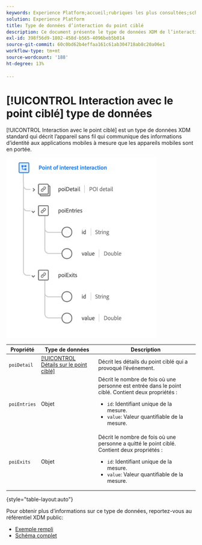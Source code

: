 ```yaml
---
keywords: Experience Platform;accueil;rubriques les plus consultées;schéma;XDM;champs;schémas;schémas;points ciblés;interaction;point ciblé;type de données;type de données;type de données;type de données
solution: Experience Platform
title: Type de données d’interaction du point ciblé
description: Ce document présente le type de données XDM de l’interaction Point ciblé.
exl-id: 398f56d9-1802-458d-b565-4096beb5b014
source-git-commit: 60c0bd62b4effaa161c61ab304718ab8c20a06e1
workflow-type: tm+mt
source-wordcount: '188'
ht-degree: 13%

---
```


# [!UICONTROL Interaction avec le point ciblé] type de données

[!UICONTROL Interaction avec le point ciblé] est un type de données XDM standard qui décrit l’appareil sans fil qui communique des informations d’identité aux applications mobiles à mesure que les appareils mobiles sont en portée.

<img src="../images/data-types/poi-interaction.png" width="400" /><br />

| Propriété | Type de données | Description |
| --- | --- | --- |
| `poiDetail` | [[!UICONTROL Détails sur le point ciblé]](./poi-details.md) | Décrit les détails du point ciblé qui a provoqué l’événement. |
| `poiEntries` | Objet | Décrit le nombre de fois où une personne est entrée dans le point ciblé. Contient deux propriétés : <ul><li>`id`: Identifiant unique de la mesure.</li><li>`value`: Valeur quantifiable de la mesure.</li></ul> |
| `poiExits` | Objet | Décrit le nombre de fois où une personne a quitté le point ciblé. Contient deux propriétés : <ul><li>`id`: Identifiant unique de la mesure.</li><li>`value`: Valeur quantifiable de la mesure.</li></ul> |

{style=&quot;table-layout:auto&quot;}

Pour obtenir plus d’informations sur ce type de données, reportez-vous au référentiel XDM public:

* [Exemple rempli](https://github.com/adobe/xdm/blob/master/components/datatypes/deprecated/poi-interaction.example.1.json)
* [Schéma complet](https://github.com/adobe/xdm/blob/master/components/datatypes/deprecated/poi-interaction.schema.json)

